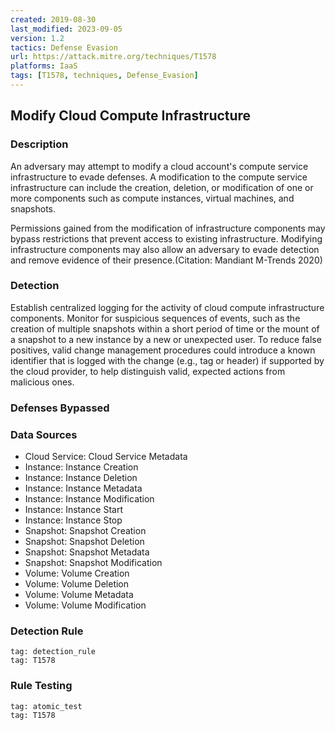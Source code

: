 ```yaml
---
created: 2019-08-30
last_modified: 2023-09-05
version: 1.2
tactics: Defense Evasion
url: https://attack.mitre.org/techniques/T1578
platforms: IaaS
tags: [T1578, techniques, Defense_Evasion]
---
```


## Modify Cloud Compute Infrastructure

### Description

An adversary may attempt to modify a cloud account's compute service infrastructure to evade defenses. A modification to the compute service infrastructure can include the creation, deletion, or modification of one or more components such as compute instances, virtual machines, and snapshots.

Permissions gained from the modification of infrastructure components may bypass restrictions that prevent access to existing infrastructure. Modifying infrastructure components may also allow an adversary to evade detection and remove evidence of their presence.(Citation: Mandiant M-Trends 2020)

### Detection

Establish centralized logging for the activity of cloud compute infrastructure components. Monitor for suspicious sequences of events, such as the creation of multiple snapshots within a short period of time or the mount of a snapshot to a new instance by a new or unexpected user. To reduce false positives, valid change management procedures could introduce a known identifier that is logged with the change (e.g., tag or header) if supported by the cloud provider, to help distinguish valid, expected actions from malicious ones.

### Defenses Bypassed



### Data Sources

  - Cloud Service: Cloud Service Metadata
  -  Instance: Instance Creation
  -  Instance: Instance Deletion
  -  Instance: Instance Metadata
  -  Instance: Instance Modification
  -  Instance: Instance Start
  -  Instance: Instance Stop
  -  Snapshot: Snapshot Creation
  -  Snapshot: Snapshot Deletion
  -  Snapshot: Snapshot Metadata
  -  Snapshot: Snapshot Modification
  -  Volume: Volume Creation
  -  Volume: Volume Deletion
  -  Volume: Volume Metadata
  -  Volume: Volume Modification
### Detection Rule

```query
tag: detection_rule
tag: T1578
```

### Rule Testing

```query
tag: atomic_test
tag: T1578
```
